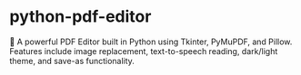# python-pdf-editor
📝 A powerful PDF Editor built in Python using Tkinter, PyMuPDF, and Pillow. Features include image replacement, text-to-speech reading, dark/light theme, and save-as functionality.
